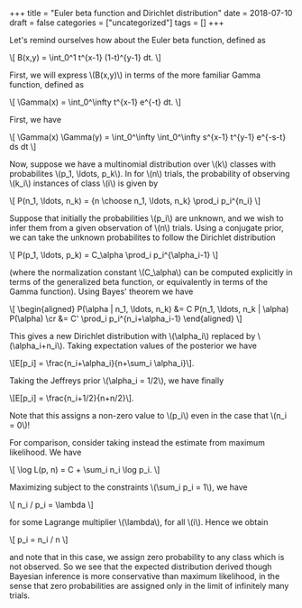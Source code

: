 +++
title = "Euler beta function and Dirichlet distribution"
date = 2018-07-10
draft = false
categories = ["uncategorized"]
tags = []
+++

Let's remind ourselves how about the Euler beta function, defined as

\\[ B(x,y) = \int_0^1 t^{x-1} (1-t)^{y-1} dt. \\]

First, we will express \\(B(x,y)\\) in terms of the more familiar Gamma function,
defined as

\\[ \Gamma(x) = \int_0^\infty t^{x-1} e^{-t} dt. \\]

First, we have

\\[ \Gamma(x) \Gamma(y) = \int_0^\infty \int_0^\infty s^{x-1} t^{y-1} e^{-s-t} ds dt \\]

Now, suppose we have a multinomial distribution over \\(k\\) classes with probabilites \\(p_1, \ldots, p_k\\). In for \\(n\\) trials, the probability of observing \\(k_i\\) instances of class \\(i\\) is given by

\\[ P(n_1, \ldots, n_k) = {n \choose n_1, \ldots, n_k} \prod_i p_i^{n_i} \\]

Suppose that initially the probabilities \\(p_i\\) are unknown, and we wish to infer them from
a given observation of \\(n\\) trials. Using a conjugate prior, we can take the unknown probabilites
to follow the Dirichlet distribution

\\[ P(p_1, \ldots, p_k) = C_\alpha \prod_i p_i^{\alpha_i-1} \\]

(where the normalization constant \\(C_\alpha\\) can be computed explicitly in terms of the
generalized beta function, or equivalently in terms of the Gamma function).
Using Bayes' theorem we have

\\[
\\begin{aligned}
P(\alpha | n_1, \ldots, n_k) &= C P(n_1, \ldots, n_k | \alpha) P(\alpha) \cr
&= C' \prod_i p_i^{n_i+\alpha_i-1}
\\end{aligned}
\\]

This gives a new Dirichlet distribution with \\(\alpha_i\\) replaced by \\(\alpha_i+n_i\\).
Taking expectation values of the posterior we have

\\[E[p_i] = \frac{n_i+\alpha_i}{n+\sum_i \alpha_i}\\].

Taking the Jeffreys prior \\(\alpha_i = 1/2\\), we have finally

\\[E[p_i] = \frac{n_i+1/2}{n+n/2}\\].

Note that this assigns a non-zero value to \\(p_i\\) even in the case that \\(n_i = 0\\)!

For comparison, consider taking instead the estimate from maximum likelihood. We have

\\[ \log L(p, n) = C + \sum_i n_i \log p_i. \\]

Maximizing subject to the constraints \\(\sum_i p_i = 1\\), we have

\\[ n_i / p_i = \lambda \\]

for some Lagrange multiplier \\(\lambda\\), for all \\(i\\). Hence we obtain

\\[ p_i = n_i / n \\]

and note that in this case, we assign zero probability to any class which is not observed.
So we see that the expected distribution derived though Bayesian inference is more
conservative than maximum likelihood, in the sense that zero probabilities are assigned
only in the limit of infinitely many trials.